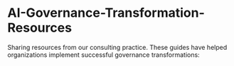 # AI-Governance-Transformation-Resources
Sharing resources from our consulting practice. These guides have helped organizations implement successful governance transformations: 
